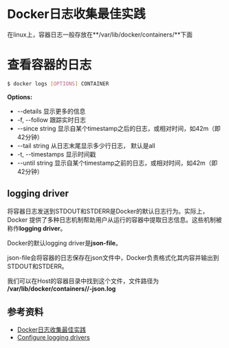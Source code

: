 # Docker日志收集最佳实践

在linux上，容器日志一般存放在**/var/lib/docker/containers/<contariner ID>**下面

# 查看容器的日志
```sh
$ docker logs [OPTIONS] CONTAINER
```
**Options:**
* --details        显示更多的信息
* -f, --follow         跟踪实时日志
* --since string   显示自某个timestamp之后的日志，或相对时间，如42m（即42分钟）
* --tail string    从日志末尾显示多少行日志， 默认是all
* -t, --timestamps     显示时间戳
* --until string   显示自某个timestamp之前的日志，或相对时间，如42m（即42分钟）

## logging driver
将容器日志发送到STDOUT和STDERR是Docker的默认日志行为。实际上，Docker 提供了多种日志机制帮助用户从运行的容器中提取日志信息。这些机制被称作**logging driver**。

Docker的默认logging driver是**json-file**。

json-file会将容器的日志保存在json文件中，Docker负责格式化其内容并输出到STDOUT和STDERR。

我们可以在Host的容器目录中找到这个文件，文件路径为 **/var/lib/docker/containers/<contariner ID>/<contariner ID>-json.log**

## 参考资料
* [Docker日志收集最佳实践](https://www.cnblogs.com/jingjulianyi/p/6637801.html)
* [Configure logging drivers](https://docs.docker.com/config/containers/logging/configure/)


